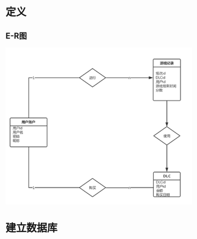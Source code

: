 # 定义

## E-R图

![1576741740705](%E5%90%8E%E7%AB%AF%E5%A4%A7%E6%88%98%E7%95%A5%E8%BF%9B%E5%BA%A6%E6%B1%87%E6%8A%A5/1576741740705.png)

# 建立数据库



